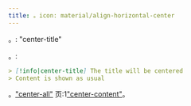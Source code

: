 ```yaml
---
title: 。icon: material/align-horizontal-center
---
```


。: "center-title"

。:

```md
> [!info|center-title] The title will be centered
> Content is shown as usual
```

。["center-all"](../combined-styling/page-13.md)
页:1["center-content"](../content-styling/page-3.md)。

